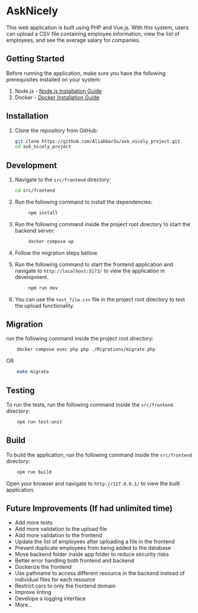 # AskNicely

This web application is built using PHP and Vue.js. With this system, users can upload a CSV file containing employee information, view the list of employees, and see the average salary for companies.

## Getting Started

Before running the application, make sure you have the following prerequisites installed on your system:

1. Node.js - [Node.js Installation Guide](https://nodejs.org/en/download/)
2. Docker - [Docker Installation Guide](https://docs.docker.com/engine/install/)

## Installation

1. Clone the repository from GitHub:

   ```bash
   git clone https://github.com/AliakbarSu/ask_nicely_project.git
   cd ask_nicely_project
   ```

## Development

1. Navigate to the `src/frontend` directory:

   ```bash
   cd src/frontend
   ```

2. Run the following command to install the dependencies:

   ```bash
        npm install
   ```

3. Run the following command inside the project root directory to start the backend server:

   ```bash
        docker compose up
   ```

4. Follow the migration steps bellow.

5. Run the following command to start the frontend application and navigate to `http://localhost:5173/` to view the application in development.

   ```bash
        npm run dev
   ```

6. You can use the `test_file.csv` file in the project root directory to test the upload functionality.

## Migration

run the following command inside the project root directory:

```bash
    docker compose exec php php ./Migrations/migrate.php
```

OR

```bash
    make migrate
```

## Testing

To run the tests, run the following command inside the `src/frontend` directory:

```bash
    npm run test:unit
```

## Build

To build the application, run the following command inside the `src/frontend` directory:

```bash
    npm run build
```

Open your browser and navigate to `http://127.0.0.1/` to view the built application.

## Future Improvements (If had unlimited time)

- Add more tests
- Add more validation to the upload file
- Add more validation to the frontend
- Update the list of employees after uploading a file in the frontend
- Prevent duplicate employees from being added to the database
- Move backend folder inside app folder to reduce security risks
- Better error handling both frontend and backend
- Dockerize the frontend
- Use pathname to access different resource in the backend instead of individual files for each resource
- Restrict cors to only the frontend domain
- Improve linting
- Develope a logging interface
- More...
